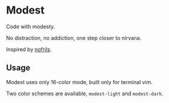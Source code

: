 # Modest

Code with modesty.

No distraction, no addiction, one step closer to nirvana.

Inspired by [nofrils](https://github.com/robertmeta/nofrils).

## Usage

Modest uses only 16-color mode, built only for terminal vim.

Two color schemes are available, `modest-light` and `modest-dark`.
